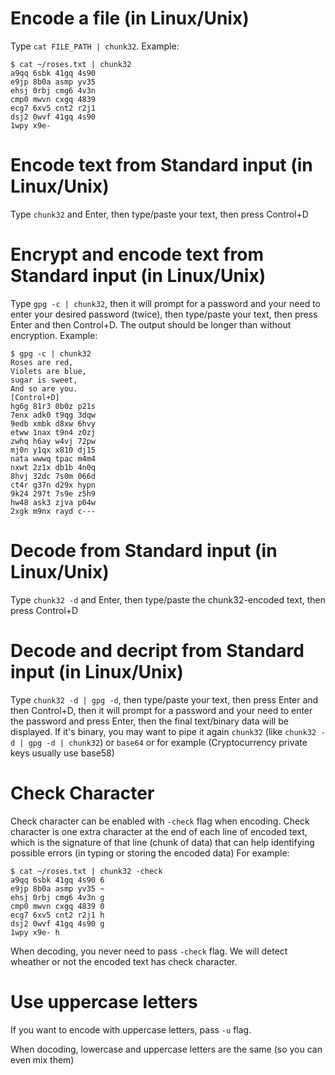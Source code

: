 

# Encode a file (in Linux/Unix)
Type `cat FILE_PATH | chunk32`.
Example:

    $ cat ~/roses.txt | chunk32
    a9qq 6sbk 41gq 4s90
    e9jp 8b0a asmp yv35
    ehsj 0rbj cmg6 4v3n
    cmp0 mwvn cxgq 4839
    ecg7 6xv5 cnt2 r2j1
    dsj2 0wvf 41gq 4s90
    1wpy x9e-

# Encode text from Standard input (in Linux/Unix)
Type `chunk32` and Enter, then type/paste your text, then press Control+D

# Encrypt and encode text from Standard input (in Linux/Unix)
Type `gpg -c | chunk32`, then it will prompt for a password and your need to enter your desired password (twice), then type/paste your text, then press Enter and then Control+D.
The output should be longer than without encryption.
Example:

    $ gpg -c | chunk32 
    Roses are red,     
    Violets are blue,
    sugar is sweet,
    And so are you.
    [Control+D]
    hg6g 81r3 0b0z p21s
    7enx adk0 t9qg 3dqw
    9edb xmbk d8xw 6hvy
    etww 1nax t9n4 z0zj
    zwhq h6ay w4vj 72pw
    mj0n y1qx x810 dj15
    nata wwwq tpac m4m4
    nxwt 2z1x db1b 4n0q
    8hvj 32dc 7s0m 066d
    ct4r g37n d29x hypn
    9k24 297t 7s9e z5h9
    hw48 ask3 zjva p04w
    2xgk m9nx rayd c---

# Decode from Standard input (in Linux/Unix)
Type `chunk32 -d` and Enter, then type/paste the chunk32-encoded text, then press Control+D

# Decode and decript from Standard input (in Linux/Unix)
Type `chunk32 -d | gpg -d`, then type/paste your text, then press Enter and then Control+D, then it will prompt for a password and your need to enter the password and press Enter, then the final text/binary data will be displayed. If it's binary, you may want to pipe it again `chunk32` (like `chunk32 -d | gpg -d | chunk32`) or `base64` or for example (Cryptocurrency private keys usually use base58)

# Check Character
Check character can be enabled with `-check` flag when encoding.
Check character is one extra character at the end of each line of encoded text, which is the signature of that line (chunk of data) that can help identifying possible errors (in typing or storing the encoded data)
For example:

    $ cat ~/roses.txt | chunk32 -check
    a9qq 6sbk 41gq 4s90 6
    e9jp 8b0a asmp yv35 ~
    ehsj 0rbj cmg6 4v3n g
    cmp0 mwvn cxgq 4839 0
    ecg7 6xv5 cnt2 r2j1 h
    dsj2 0wvf 41gq 4s90 g
    1wpy x9e- h

When decoding, you never need to pass `-check` flag. We will detect wheather or not the encoded text has check character.

# Use uppercase letters
If you want to encode with uppercase letters, pass `-u` flag.

When docoding, lowercase and uppercase letters are the same (so you can even mix them)
